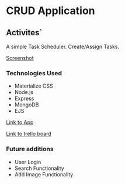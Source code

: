 # **CRUD Application**

## **Activites`**
A simple Task Scheduler. Create/Assign Tasks.

[Screenshot](https://i.imgur.com/qJsz9RN.png)

### **Technologies Used**

- Materialize CSS
- Node.js
- Express
- MongoDB
- EJS

[Link to App](https://nameless-shore-57523.herokuapp.com/activities)

[Link to trello board](https://trello.com/b/kDETeMhE/to-dos)

### **Future additions**

- User Login
- Search Functionality
- Add Image Functionality